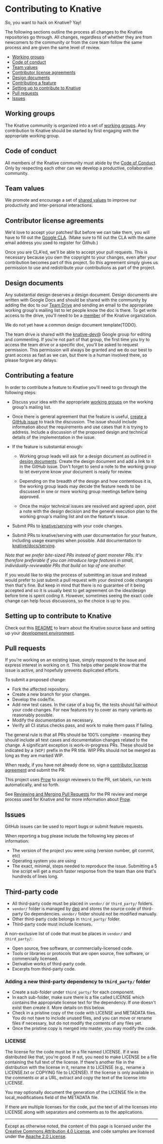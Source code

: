 # Contributing to Knative

So, you want to hack on Knative? Yay!

The following sections outline the process all changes to the Knative
repositories go through. All changes, regardless of whether they are from
newcomers to the community or from the core team follow the same process and
are given the same level of review.

*   [Working groups](#working-groups)
*   [Code of conduct](#code-of-conduct)
*   [Team values](#team-values)
*   [Contributor license agreements](#contributor-license-agreements)
*   [Design documents](#design-documents)
*   [Contributing a feature](#contributing-a-feature)
*   [Setting up to contribute to Knative](#setting-up-to-contribute-to-knative)
*   [Pull requests](#pull-requests)
*   [Issues](#issues)

## Working groups

The Knative community is organized into a set of [working
groups](WORKING-GROUPS.md). Any contribution to Knative should be started by
first engaging with the appropriate working group.

## Code of conduct

All members of the Knative community must abide by the [Code of
Conduct](CODE-OF-CONDUCT.md). Only by respecting each other can we develop a
productive, collaborative community.

## Team values

We promote and encourage a set of [shared values](VALUES.md) to improve our
productivity and inter-personal interactions.

## Contributor license agreements

We'd love to accept your patches! But before we can take them, you will have to
fill out the [Google CLA](https://cla.developers.google.com). (Make sure to fill
out the CLA with the same email address you used to register for Github.)

Once you are CLA'ed, we'll be able to accept your pull requests. This is
necessary because you own the copyright to your changes, even after your
contribution becomes part of this project. So this agreement simply gives us
permission to use and redistribute your contributions as part of the project.

## Design documents

Any substantial design deserves a design document. Design documents are
written with Google Docs and should be shared with the community by adding
the doc to our
[Team Drive](https://drive.google.com/corp/drive/folders/0APnJ_hRs30R2Uk9PVA)
and sending an email to the appropriate working group's mailing list to let
people know the doc is there. To get write access to the drive, you'll need
to be a [member](ROLES.md#member) of the Knative organization.

We do not yet have a common design document template(TODO).

The team drive is shared with the
[knative-dev@](https://groups.google.com/forum/#!forum/knative-dev) Google
group for editing and commenting. If you're not part of that group, the
first time you try to access the team drive or a specific doc, you'll be
asked to request permission. This permission will always be granted and we
do our best to grant access as fast as we can, but there is a human involved
there, so please forgive any delays.

## Contributing a feature

In order to contribute a feature to Knative you'll need to go through the
following steps:

*   Discuss your idea with the appropriate [working groups](WORKING-GROUPS.md)
    on the working group's mailing list.

*   Once there is general agreement that the feature is useful, [create a GitHub
    issue](https://github.com/knative/docs/issues/new) to track the discussion.
    The issue should include information about the requirements and use cases
    that it is trying to address. Include a discussion of the proposed design
    and technical details of the implementation in the issue.

*   If the feature is substantial enough:

    *   Working group leads will ask for a design document as outlined in
        [design documents](#design-documents). Create the design document and
        add a link to it in the GitHub issue. Don't forget to send a note to the
        working group to let everyone know your document is ready for review.

    *   Depending on the breadth of the design and how contentious it is, the
        working group leads may decide the feature needs to be discussed in one
        or more working group meetings before being approved.

    *   Once the major technical issues are resolved and agreed upon, post a
        note with the design decision and the general execution plan to the
        working group's mailing list and on the feature's issue.

*   Submit PRs to [knative/serving](https://github.com/knative/serving/pulls)
    with your code changes.

*   Submit PRs to knative/serving with user documentation for your feature,
    including usage examples when possible. Add documentation to
    [knative/docs/serving](https://github.com/knative/docs/tree/master/serving).
    <!-- TODO: switch to knative/serving.dev) -->

*Note that we prefer bite-sized PRs instead of giant monster PRs. It's therefore
preferable if you can introduce large features in small, individually-reviewable
PRs that build on top of one another.*

If you would like to skip the process of submitting an issue and instead would
prefer to just submit a pull request with your desired code changes then that's
fine. But keep in mind that there is no guarantee of it being accepted and so it
is usually best to get agreement on the idea/design before time is spent coding
it. However, sometimes seeing the exact code change can help focus discussions,
so the choice is up to you.

## Setting up to contribute to Knative

Check out this
[README](https://github.com/knative/serving/blob/master/README.md) to learn
about the Knative source base and setting up your [development
environment](https://github.com/knative/serving/blob/master/DEVELOPMENT.md).

## Pull requests

If you're working on an existing issue, simply respond to the issue and express
interest in working on it. This helps other people know that the issue is
active, and hopefully prevents duplicated efforts.

To submit a proposed change:

*   Fork the affected repository.
*   Create a new branch for your changes.
*   Develop the code/fix.
*   Add new test cases. In the case of a bug fix, the tests should fail without
    your code changes. For new features try to cover as many variants as
    reasonably possible.
*   Modify the documentation as necessary.
*   Verify all CI status checks pass, and work to make them pass if failing.

The general rule is that all PRs should be 100% complete - meaning they should
include all test cases and documentation changes related to the change. A
significant exception is work-in-progress PRs. These should be indicated by a
`[WIP]` prefix in the PR title. WIP PRs should not be merged as long as they are
marked WIP.

When ready, if you have not already done so, sign a [contributor license
agreement](#contributor-license-agreements) and submit the PR.

This project uses [Prow](https://github.com/kubernetes/test-infra/tree/master/prow)
to assign reviewers to the PR, set labels, run tests automatically, and so forth.

See [Reviewing and Merging Pull Requests](REVIEWING.md) for the PR review and
merge process used for Knative and for more information about [Prow](./REVIEWING.md#prow).

## Issues

GitHub issues can be used to report bugs or submit feature requests.

When reporting a bug please include the following key pieces of information:

*   The version of the project you were using (version number, git commit, etc)
*   Operating system you are using
*   The exact, minimal, steps needed to reproduce the issue. Submitting a 5 line
    script will get a much faster response from the team than one that's
    hundreds of lines long.

## Third-party code
* All third-party code must be placed in `vendor/` or `third_party/` folders.
* `vendor/` folder is managed by [dep](https://github.com/golang/dep) and stores
the source code of third-party Go dependencies. `vendor/` folder should not be 
modified manually.
* Other third-party code belongs in `third_party/` folder.
* Third-party code must include licenses.

A non-exclusive list of code that must be places in `vendor/` and `third_party/`:
* Open source, free software, or commercially-licensed code.
* Tools or libraries or protocols that are open source, free software, or commercially licensed.
* Derivative works of third-party code.
* Excerpts from third-party code.

### Adding a new third-party dependency to `third_party/` folder
* Create a sub-folder under `third_party/` for each component.
* In each sub-folder, make sure there is a file called LICENSE which contains the appropriate
 license text for the dependency. If one doesn't exist then create it. More details on this below.
* Check in a pristine copy of the code with LICENSE and METADATA files. 
 You do not have to include unused files, and you can move or rename files if necessary,
 but do not modify the contents of any files yet.
* Once the pristine copy is merged into master, you may modify the code.

### LICENSE
The license for the code must be in a file named LICENSE. If it was distributed like that,
you're good. If not, you need to make LICENSE be a file containing the full text of the license. 
If there's another file in the distribution with the license in it, rename it to LICENSE 
(e.g., rename a LICENSE.txt or COPYING file to LICENSE). If the license is only available in 
the comments or at a URL, extract and copy the text of the license into LICENSE.

You may optionally document the generation of the LICENSE file in the local_modifications 
field of the METADATA file.

If there are multiple licenses for the code, put the text of all the licenses into LICENSE 
along with separators and comments as to the applications.

---

Except as otherwise noted, the content of this page is licensed under the
[Creative Commons Attribution 4.0 License](https://creativecommons.org/licenses/by/4.0/),
and code samples are licensed under the
[Apache 2.0 License](https://www.apache.org/licenses/LICENSE-2.0).
